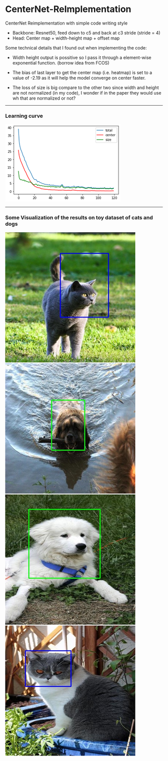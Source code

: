 # CenterNet-ReImplementation
CenterNet Reimplementation  with simple code writing style

- Backbone: Resnet50, feed down to c5 and back at c3 stride (stride = 4)
- Head: Center map + width-height map + offset map

Some technical details that I found out when implementing the code:

- Width height output is possitive so I pass it through a element-wise exponential function. (borrow idea from FCOS)

- The bias of last layer to get the center map (i.e. heatmap) is set to a value of -2.19 as it will help the model converge on center faster.

- The loss of size is big compare to the other two since width and height are not normalized (in my code), I wonder if in the paper they would use wh that are normalized or not?


****
### Learning curve
![image](images/learncurve.png)

****
### Some Visualization of the results on toy dataset of cats and dogs
![image](images/ess.jpg)
![image](images/res1_dog.jpg)
![image](images/res2_dog.jpg)
![image](images/res2_cat.jpg)

